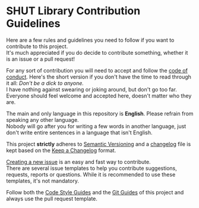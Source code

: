 # SHUT Library Contribution Guidelines #

Here are a few rules and guidelines you need to follow if you want to contribute
 to this project.  
It's much appreciated if you do decide to contribute something, whether it is
 an issue or a pull request!

For any sort of contribution you will need to accept and follow the
 [code of conduct](./CODE_OF_CONDUCT.md). Here's the short version if you don't
 have the time to read through it all: *Don't be a dick to anyone.*  
I have nothing against swearing or joking around, but don't go too far.  
Everyone should feel welcome and accepted here, doesn't matter who they are.

The main and only language in this repository is **English**. Please refrain
 from speaking any other language.  
Nobody will go after you for writing a few words in another language, just don't
 write entire sentences in a language that isn't English.

This project **strictly** adheres to [Semantic Versioning] and a
 [changelog](./CHANGELOG.md) file is kept based on the [Keep a Changelog] format.

[Creating a new issue] is an easy and fast way to contribute.  
There are several issue templates to help you contribute suggestions, requests,
 reports or questions. While it is recommended to use these templates, it's not
 mandatory.

Follow both the [Code Style Guides] and the [Git Guides] of this project and
 always use the pull request template.

[Semantic Versioning]: https://semver.org/spec/v2.0.0.html "Semantic Versioning v2.0.0"
[Keep a Changelog]: https://keepachangelog.com/en/1.0.0/ "Keep a Changelog v1.0.0"
[Creating a new issue]: https://github.com/mfederczuk/commoncodes/issues/new/choose "Create new Issue"
[Code Style Guides]: https://mfederczuk.github.io/style-guides "Code Style Guides"
[Git Guides]: https://mfederczuk.github.io/git-guides "Git Guides"
